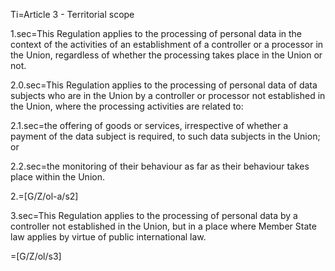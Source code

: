 Ti=Article 3 - Territorial scope

1.sec=This Regulation applies to the processing of personal data in the context of the activities of an establishment of a controller or a processor in the Union, regardless of whether the processing takes place in the Union or not.

2.0.sec=This Regulation applies to the processing of personal data of data subjects who are in the Union by a controller or processor not established in the Union, where the processing activities are related to:

2.1.sec=the offering of goods or services, irrespective of whether a payment of the data subject is required, to such data subjects in the Union; or

2.2.sec=the monitoring of their behaviour as far as their behaviour takes place within the Union.

2.=[G/Z/ol-a/s2]

3.sec=This Regulation applies to the processing of personal data by a controller not established in the Union, but in a place where Member State law applies by virtue of public international law.

=[G/Z/ol/s3]